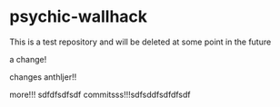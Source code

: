 psychic-wallhack
================

This is a test repository and will be deleted at some point in the future

a change!

changes
anthljer!!

more!!!
sdfdfsdfsdf
commitsss!!!sdfsddfsdfdfsdf